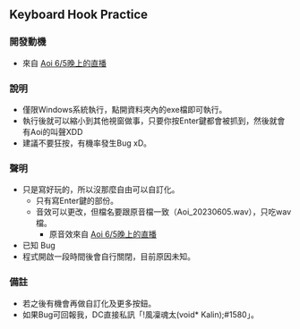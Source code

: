 ## Keyboard Hook Practice

### 開發動機
- 來自 [Aoi 6/5晚上的直播](https://www.youtube.com/watch?v=9eAVmmSTD58&t=7585s)

### 說明
- 僅限Windows系統執行，點開資料夾內的exe檔即可執行。
- 執行後就可以縮小到其他視窗做事，只要你按Enter鍵都會被抓到，然後就會有Aoi的叫聲XDD
- 建議不要狂按，有機率發生Bug xD。

### 聲明
- 只是寫好玩的，所以沒那麼自由可以自訂化。
  - 只有寫Enter鍵的部份。
  - 音效可以更改，但檔名要跟原音檔一致（Aoi_20230605.wav），只吃wav檔。
    - 原音效來自 [Aoi 6/5晚上的直播](https://www.youtube.com/watch?v=9eAVmmSTD58&t=7618s)
- 已知 Bug
 - 程式開啟一段時間後會自行關閉，目前原因未知。 

### 備註
- 若之後有機會再做自訂化及更多按鈕。
- 如果Bug可回報我，DC直接私訊「!風凜魂太(void* Kalin);#1580」。

